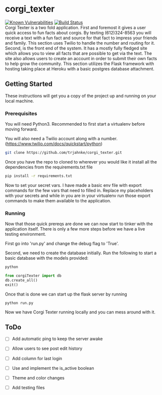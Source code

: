 # corgi_texter
[![Known Vulnerabilities](https://snyk.io//test/github/trjahnke/corgi_texter/badge.svg?targetFile=requirements.txt)](https://snyk.io//test/github/trjahnke/corgi_texter?targetFile=requirements.txt) [![Build Status](https://travis-ci.org/trjahnke/corgi_texter.svg?branch=master)](https://travis-ci.org/trjahnke/corgi_texter)
<br/>
Corgi Texter is a two fold application. First and foremost it gives a user quick access to fun facts about corgis. By texting (612)324-8563 you will receive a text with a fun fact and source for that fact to impress your friends and family. This section uses Twilio to handle the number and routing for it. Second, is the front end of the system. It has a mostly fully fledged site which allows you to view all facts that are possible to get via the text. The site also allows users to create an account in order to submit their own facts to help grow the community. This section utilizes the Flask framework with hosting taking place at Heroku with a basic postgres database attachment.

## Getting Started
These instructions will get you a copy of the project up and running on your local machine.

### Prerequisites
You will need Python3. Recommended to first start a virtualenv before moving forward.

You will also need a Twilio account along with a number. (https://www.twilio.com/docs/quickstart/python)

```sh
git clone https://github.com/trjahnke/corgi_texter.git
```

Once you have the repo to cloned to wherever you would like it install all the dependencies from the requirements.txt file
```sh
pip install -r requirements.txt
```

Now to set your secret vars. I have made a basic env file with export commands for the few vars that need to filled in. Replace my placeholders with your secrets and while in you are in your virtualenv run those export commands to make them available to the application. 


### Running
Now that those quick prereqs are done we can now start to tinker with the application itself. There is only a few more steps before we have a live testing environment.

First go into 'run.py' and change the debug flag to 'True'. 

Second, we need to create the database initially. 
Run the following to start a basic database with the models provided:
```python
python

from corgiTexter import db
db.create_all()
exit()
```

Once that is done we can start up the flask server by running 
```
python run.py
```

Now we have Corgi Texter running locally and you can mess around with it.



## ToDo
- [ ] Add automatic ping to keep the server awake
- [ ] Allow users to see post edit history
- [ ] Add column for last login
- [ ] Use and implement the is_active boolean
- [ ] Theme and color changes
- [ ] Add testing files

